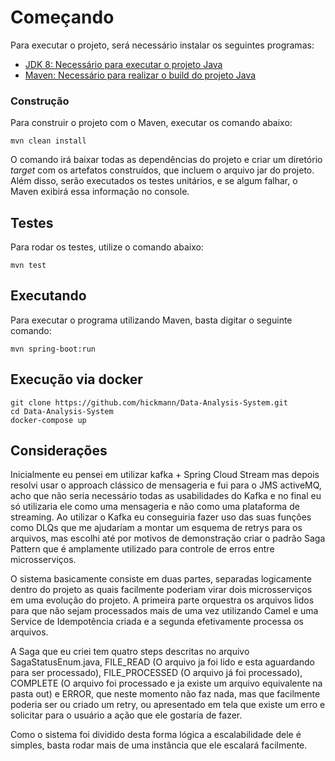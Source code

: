 # Começando
Para executar o projeto, será necessário instalar os seguintes programas:
- [JDK 8: Necessário para executar o projeto Java](https://www.oracle.com/br/java/technologies/javase/javase-jdk8-downloads.html)
- [Maven: Necessário para realizar o build do projeto Java](http://maven.apache.org/download.cgi)

### Construção

Para construir o projeto com o Maven, executar os comando abaixo:

```shell
mvn clean install
```
O comando irá baixar todas as dependências do projeto e criar um diretório *target* com os artefatos construídos, que incluem o arquivo jar do projeto. Além disso, serão executados os testes unitários, e se algum falhar, o Maven exibirá essa informação no console.

## Testes

Para rodar os testes, utilize o comando abaixo:

```
mvn test
```

## Executando

Para executar o programa utilizando Maven, basta digitar o seguinte comando:

```
mvn spring-boot:run
```

## Execução via docker
```
git clone https://github.com/hickmann/Data-Analysis-System.git
cd Data-Analysis-System
docker-compose up
```

## Considerações

Inicialmente eu pensei em utilizar kafka + Spring Cloud Stream mas depois resolvi usar o approach clássico de mensageria e fui para o JMS activeMQ, acho que não seria necessário todas as usabilidades do Kafka e no final eu só utilizaria ele como uma mensageria e não como uma plataforma de streaming. Ao utilizar o Kafka eu conseguiria fazer uso das suas funções como DLQs que me ajudaríam a montar um esquema de retrys para os arquivos, mas escolhi até por motivos de demonstração criar o padrão Saga Pattern que é amplamente utilizado para controle de erros entre microsserviços.

O sistema basicamente consiste em duas partes, separadas logicamente dentro do projeto as quais facilmente poderiam virar dois microsserviços em uma evolução do projeto. A primeira parte orquestra os arquivos lidos para que não sejam processados mais de uma vez  utilizando Camel e uma Service de Idempotência criada e a segunda efetivamente processa os arquivos.

A Saga que eu criei tem quatro steps descritas no arquivo SagaStatusEnum.java, FILE_READ (O arquivo ja foi lido e esta aguardando para ser processado), FILE_PROCESSED (O arquivo já foi processado), COMPLETE (O arquivo foi processado e ja existe um arquivo equivalente na pasta out) e ERROR, que neste momento não faz nada, mas que facilmente poderia ser ou criado um retry, ou apresentado em tela que existe um erro e solicitar para o usuário a ação que ele gostaria de fazer.

Como o sistema foi dividido desta forma lógica a escalabilidade dele é simples, basta rodar mais de uma instância que ele escalará facilmente.